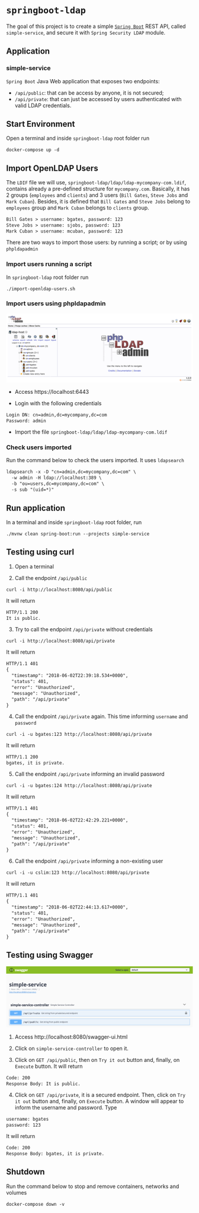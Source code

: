 # `springboot-ldap`

The goal of this project is to create a simple [`Spring Boot`](https://docs.spring.io/spring-boot/docs/current/reference/htmlsingle/)
REST API, called `simple-service`, and secure it with `Spring Security LDAP` module.

## Application

### simple-service

`Spring Boot` Java Web application that exposes two endpoints:
- `/api/public`: that can be access by anyone, it is not secured;
- `/api/private`: that can just be accessed by users authenticated with valid LDAP credentials.

## Start Environment

Open a terminal and inside `springboot-ldap` root folder run
```
docker-compose up -d
```

## Import OpenLDAP Users

The `LDIF` file we will use, `springboot-ldap/ldap/ldap-mycompany-com.ldif`, contains already a pre-defined structure
for `mycompany.com`. Basically, it has 2 groups (`employees` and `clients`) and 3 users (`Bill Gates`, `Steve Jobs`
and `Mark Cuban`). Besides, it is defined that `Bill Gates` and `Steve Jobs` belong to `employees` group and
`Mark Cuban` belongs to `clients` group.
```
Bill Gates > username: bgates, password: 123
Steve Jobs > username: sjobs, password: 123
Mark Cuban > username: mcuban, password: 123
```

There are two ways to import those users: by running a script; or by using `phpldapadmin`

### Import users running a script

In `springboot-ldap` root folder run
```
./import-openldap-users.sh
```

### Import users using phpldapadmin

![openldap](images/openldap.png)

- Access https://localhost:6443

- Login with the following credentials
```
Login DN: cn=admin,dc=mycompany,dc=com
Password: admin
```

- Import the file `springboot-ldap/ldap/ldap-mycompany-com.ldif`

### Check users imported

Run the command below to check the users imported. It uses `ldapsearch`
```
ldapsearch -x -D "cn=admin,dc=mycompany,dc=com" \
  -w admin -H ldap://localhost:389 \
  -b "ou=users,dc=mycompany,dc=com" \
  -s sub "(uid=*)"
```

## Run application

In a terminal and inside `springboot-ldap` root folder, run
```
./mvnw clean spring-boot:run --projects simple-service
```

## Testing using curl

1. Open a terminal

2. Call the endpoint `/api/public`
```
curl -i http://localhost:8080/api/public
```

It will return
```
HTTP/1.1 200
It is public.
```

3. Try to call the endpoint `/api/private` without credentials
``` 
curl -i http://localhost:8080/api/private
```

It will return
```
HTTP/1.1 401
{
  "timestamp": "2018-06-02T22:39:18.534+0000",
  "status": 401,
  "error": "Unauthorized",
  "message": "Unauthorized",
  "path": "/api/private"
}
```

4. Call the endpoint `/api/private` again. This time informing `username` and `password`
``` 
curl -i -u bgates:123 http://localhost:8080/api/private
```

It will return
```
HTTP/1.1 200
bgates, it is private.
```

5. Call the endpoint `/api/private` informing an invalid password
``` 
curl -i -u bgates:124 http://localhost:8080/api/private
```

It will return
```
HTTP/1.1 401 
{
  "timestamp": "2018-06-02T22:42:29.221+0000",
  "status": 401,
  "error": "Unauthorized",
  "message": "Unauthorized",
  "path": "/api/private"
}
```

6. Call the endpoint `/api/private` informing a non-existing user
``` 
curl -i -u cslim:123 http://localhost:8080/api/private
```

It will return
```
HTTP/1.1 401
{
  "timestamp": "2018-06-02T22:44:13.617+0000",
  "status": 401,
  "error": "Unauthorized",
  "message": "Unauthorized",
  "path": "/api/private"
}
```

## Testing using Swagger

![swagger](images/swagger.png)

1. Access http://localhost:8080/swagger-ui.html

2. Click on `simple-service-controller` to open it.

3. Click on `GET /api/public`, then on `Try it out` button and, finally, on `Execute` button. It will return
```
Code: 200
Response Body: It is public.
```

4. Click on `GET /api/private`, it is a secured endpoint. Then, click on `Try it out` button and, finally, on
`Execute` button. A window will appear to inform the username and password. Type
```
username: bgates
password: 123
```

It will return
```
Code: 200
Response Body: bgates, it is private.
```

## Shutdown

Run the command below to stop and remove containers, networks and volumes
```
docker-compose down -v
```
